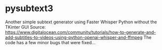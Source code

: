 # pysubtext3
Another simple subtext generator using Faster Whisper Python without the TKinter GUI 
Source:
https://www.digitalocean.com/community/tutorials/how-to-generate-and-add-subtitles-to-videos-using-python-openai-whisper-and-ffmpeg
The code has a few minor bugs that were fixed... 
